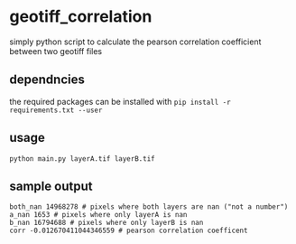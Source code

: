 # geotiff_correlation
simply python script to calculate the pearson correlation coefficient between two geotiff files
## dependncies
the required packages can be installed with ```pip install -r requirements.txt --user```
## usage
```python main.py layerA.tif layerB.tif```
## sample output
```
both_nan 14968278 # pixels where both layers are nan ("not a number")
a_nan 1653 # pixels where only layerA is nan
b_nan 16794688 # pixels where only layerB is nan
corr -0.012670411044346559 # pearson correlation coefficent
```
